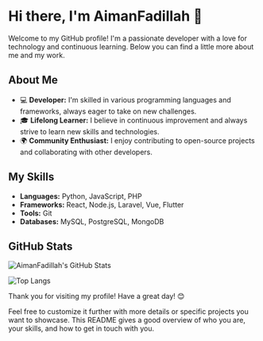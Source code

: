# Hi there, I'm AimanFadillah 👋

Welcome to my GitHub profile! I'm a passionate developer with a love for technology and continuous learning. Below you can find a little more about me and my work.

## About Me

- 💻 **Developer:** I'm skilled in various programming languages and frameworks, always eager to take on new challenges.
- 🎓 **Lifelong Learner:** I believe in continuous improvement and always strive to learn new skills and technologies.
- 🌍 **Community Enthusiast:** I enjoy contributing to open-source projects and collaborating with other developers.

## My Skills

- **Languages:** Python, JavaScript, PHP
- **Frameworks:** React, Node.js, Laravel, Vue, Flutter
- **Tools:** Git
- **Databases:** MySQL, PostgreSQL, MongoDB

## GitHub Stats

![AimanFadillah's GitHub Stats](https://github-readme-stats.vercel.app/api?username=AimanFadillah&show_icons=true&theme=radical)

![Top Langs](https://github-readme-stats.vercel.app/api/top-langs/?username=AimanFadillah&layout=compact&theme=radical)

Thank you for visiting my profile! Have a great day! 😊


Feel free to customize it further with more details or specific projects you want to showcase. This README gives a good overview of who you are, your skills, and how to get in touch with you.
